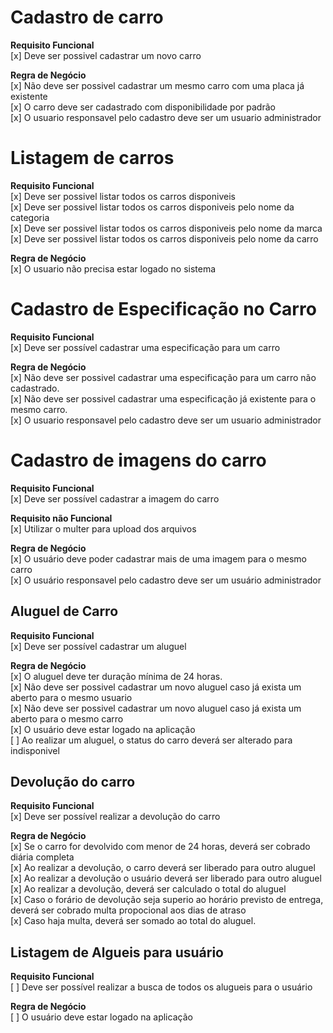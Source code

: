 # Cadastro de carro

**Requisito Funcional**</br>
[x] Deve ser possivel cadastrar um novo carro</br>

**Regra de Negócio**</br>
[x] Não deve ser possivel cadastrar um mesmo carro com uma placa já existente</br>
[x] O carro deve ser cadastrado com disponibilidade por padrão</br>
[x] O usuario responsavel pelo cadastro deve ser um usuario administrador</br>

# Listagem de carros

**Requisito Funcional**</br>
[x] Deve ser possivel listar todos os carros disponiveis</br>
[x] Deve ser possivel listar todos os carros disponiveis pelo nome da categoria</br>
[x] Deve ser possivel listar todos os carros disponiveis pelo nome da marca</br>
[x] Deve ser possivel listar todos os carros disponiveis pelo nome da carro</br>

**Regra de Negócio**</br>
[x] O usuario não precisa estar logado no sistema</br>

# Cadastro de Especificação no Carro

**Requisito Funcional**</br>
[x] Deve ser possível cadastrar uma especificação para um carro
</br>

**Regra de Negócio**</br>
[x] Não deve ser possivel cadastrar uma especificação para um carro não cadastrado.</br>
[x] Não deve ser possivel cadastrar uma especificação já existente para o mesmo carro.</br>
[x] O usuario responsavel pelo cadastro deve ser um usuario administrador</br>

# Cadastro de imagens do carro

**Requisito Funcional**</br>
[x] Deve ser possível cadastrar a imagem do carro</br>

**Requisito não Funcional**</br>
[x] Utilizar o multer para upload dos arquivos</br>

**Regra de Negócio**</br>
[x] O usuário deve poder cadastrar mais de uma imagem para o mesmo carro</br>
[x] O usuário responsavel pelo cadastro deve ser um usuário administrador</br>

## Aluguel de Carro

**Requisito Funcional**</br>
[x] Deve ser possível cadastrar um aluguel</br>

**Regra de Negócio**</br>
[x] O aluguel deve ter duração mínima de 24 horas.</br>
[x] Não deve ser possivel cadastrar um novo aluguel caso já exista um aberto para o mesmo usuario</br>
[x] Não deve ser possivel cadastrar um novo aluguel caso já exista um aberto para o mesmo carro</br>
[x] O usuário deve estar logado na aplicação</br>
[ ] Ao realizar um aluguel, o status do carro deverá ser alterado para indisponivel

## Devolução do carro

**Requisito Funcional**</br>
[x] Deve ser possível realizar a devolução do carro</br>

**Regra de Negócio**</br>
[x] Se o carro for devolvido com menor de 24 horas, deverá ser cobrado diária completa </br>
[x] Ao realizar a devolução, o carro deverá ser liberado para outro aluguel</br>
[x] Ao realizar a devolução o usuário deverá ser liberado para outro aluguel</br>
[x] Ao realizar a devolução, deverá ser calculado o total do aluguel</br>
[x] Caso o forário de devolução seja superio ao horário previsto de entrega, deverá ser cobrado multa propocional aos dias de atraso</br>
[x] Caso haja multa, deverá ser somado ao total do aluguel.

## Listagem de Algueis para usuário

**Requisito Funcional**</br>
[ ] Deve ser possível realizar a busca de todos os alugueis para o usuário</br>

**Regra de Negócio**</br>
[ ] O usuário deve estar logado na aplicação</br>
